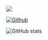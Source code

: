 ![](https://visitor-badge.laobi.icu/badge?page_id=CharalambosIoannou.CharalambosIoannou)

[![Github](https://img.shields.io/github/followers/CharalambosIoannou?label=Follow&style=social)](https://github.com/CharalambosIoannou)

![GitHub stats](https://github-readme-stats.vercel.app/api?username=MrMonke7&show_icons=true&theme=tokyonight)
